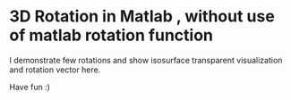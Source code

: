 # 3D Rotation in Matlab , without use of matlab rotation function

I demonstrate few rotations and show isosurface transparent visualization and rotation vector here.

Have fun :)
